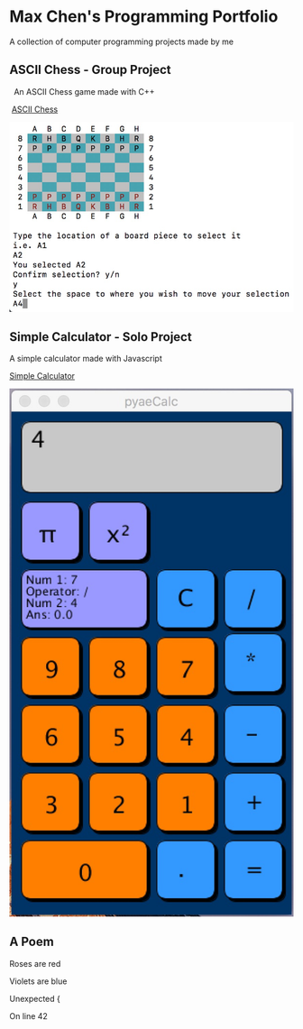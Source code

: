 # Max Chen's Programming Portfolio

A collection of computer programming projects made by me

## ASCII Chess - Group Project
  An ASCII Chess game made with C++
   
  [ASCII Chess](https://github.com/Arcane-Panda/Chess)
  
  ![Source Code](https://github.com/MaxChen11/MaxProgrammingPortfolio/blob/master/Chess.jpg)
  
## Simple Calculator - Solo Project
  A simple calculator made with Javascript
  
  [Simple Calculator](https://github.com/MaxChen11/Calculator)

  ![Source Code](https://github.com/MaxChen11/MaxProgrammingPortfolio/blob/master/pyaeCalc.jpg)

## A Poem

  Roses are red
  
  Violets are blue
  
  Unexpected {
  
  On line 42
